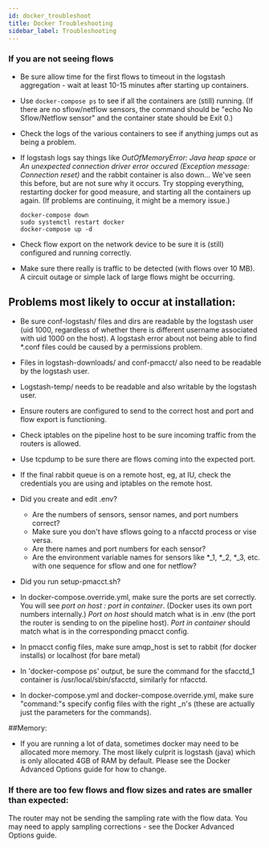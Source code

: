```yaml
---
id: docker_troubleshoot
title: Docker Troubleshooting
sidebar_label: Troubleshooting
---
```


### If you are not seeing flows 

- Be sure allow time for the first flows to timeout in the logstash aggregation - wait at least 10-15 minutes after starting up containers.
- Use `docker-compose ps` to see if all the containers are (still) running.
      (If there are no sflow/netflow sensors, the command should be "echo No Sflow/Netflow sensor" and the container state should be Exit 0.)

- Check the logs of the various containers to see if anything jumps out as being a problem.
- If logstash logs say things like *OutOfMemoryError: Java heap space* or *An unexpected connection driver error occured (Exception message: Connection reset)*  and the rabbit container is also down...  We've seen this before, but are not sure why it occurs. Try stopping everything, restarting docker for good measure, and starting all the containers up again. (If problems are continuing, it might be a memory issue.)
    ```
    docker-compose down
    sudo systemctl restart docker
    docker-compose up -d
    ```

- Check flow export on the network device to be sure it is (still) configured and running correctly.

- Make sure there really is traffic to be detected (with flows over 10 MB). A circuit outage or simple lack of large flows might be occurring.


## Problems most likely to occur at installation:

- Be sure conf-logstash/ files and dirs are readable by the logstash user (uid 1000, regardless of whether there is different username associated with uid 1000 on the host).  A logstash error about not being able to find *.conf files could be caused by a permissions problem.
- Files in logstash-downloads/ and conf-pmacct/ also need to be readable by the logstash user.
- Logstash-temp/ needs to be readable and also writable by the logstash user.

- Ensure routers are configured to send to the correct host and port and flow export is functioning.
- Check iptables on the pipeline host to be sure incoming traffic from the routers is allowed.
- Use tcpdump to be sure there are flows coming into the expected port.

- If the final rabbit queue is on a remote host, eg, at IU, check the credentials you are using and iptables on the remote host.

- Did you create and edit .env? 
    - Are the numbers of sensors, sensor names, and port numbers correct? 
    - Make sure you don't have sflows going to a nfacctd process or vise versa.
    - Are there names and port numbers for each sensor? 
    - Are the environment variable names for sensors like *_1, *_2, *_3, etc. with one sequence for sflow and one for netflow?
- Did you run setup-pmacct.sh?
- In docker-compose.override.yml, make sure the ports are set correctly. You will see *port on host : port in container*. (Docker uses its own port numbers internally.) *Port on host* should match what is in .env (the port the router is sending to on the pipeline host). *Port in container* should match what is in the corresponding pmacct config.  
- In pmacct config files, make sure amqp_host is set to rabbit (for docker installs) or localhost (for bare metal)
- In 'docker-compose ps' output, be sure the command for the sfacctd_1 container is /usr/local/sbin/sfacctd, similarly for nfacctd.
- In docker-compose.yml and docker-compose.override.yml, make sure "command:"s specify config files with the right _n's (these are actually just the parameters for the commands).


##Memory:
- If you are running a lot of data, sometimes docker may need to be allocated more memory. The most likely culprit is logstash (java) which is only allocated 4GB of RAM by default. Please see the Docker Advanced Options guide for how to change.

### If there are too few flows and flow sizes and rates are smaller than expected:

The router may not be sending the sampling rate with the flow data.
You may need to apply sampling corrections - see the Docker Advanced Options guide.

